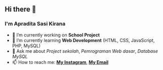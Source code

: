 ## Hi there 👋

### I'm Apradita Sasi Kirana

<!--
**apraditaS/apraditaS** is a ✨ _special_ ✨ repository because its `README.md` (this file) appears on your GitHub profile.

Here are some ideas to get you started:

- 🔭 I’m currently working on ...
- 🌱 I’m currently learning ...
- 👯 I’m looking to collaborate on ...
- 🤔 I’m looking for help with ...
- 💬 Ask me about ...
- 📫 How to reach me: ...
- 😄 Pronouns: ...
- ⚡ Fun fact: ...
-->

- 🔭 I’m currently working on **School Project**
- 🌱 I’m currently learning **Web Development** (HTML, CSS, JavaScript, PHP, MySQL)
- 💬 Ask me about _Project sekolah_, _Pemrograman Web dasar_, _Database MySQL_
- 📫 How to reach me: [**My Instagram**](https://www.instagram.com/apradita_a?igsh=MzRlODBiNWFlZA==), [**My Email**](mailto:apraditasasikirana@gmail.com)
